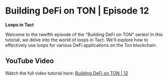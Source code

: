 # Building DeFi on TON | Episode 12
**Loops in Tact**

Welcome to the twelfth episode of the "Building DeFi on TON" series! In this tutorial, we delve into the world of loops in Tact. We'll explore how to effectively use loops for various DeFi applications on the Ton blockchain.

## YouTube Video
Watch the full video tutorial here: [Building DeFi on TON | 12](https://youtu.be/t8nPVrbAVGY)
